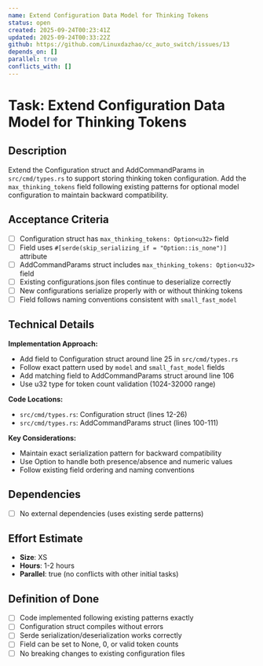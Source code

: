 ```yaml
---
name: Extend Configuration Data Model for Thinking Tokens
status: open
created: 2025-09-24T00:23:41Z
updated: 2025-09-24T00:33:22Z
github: https://github.com/Linuxdazhao/cc_auto_switch/issues/13
depends_on: []
parallel: true
conflicts_with: []
---
```


# Task: Extend Configuration Data Model for Thinking Tokens

## Description

Extend the Configuration struct and AddCommandParams in `src/cmd/types.rs` to support storing thinking token configuration. Add the `max_thinking_tokens` field following existing patterns for optional model configuration to maintain backward compatibility.

## Acceptance Criteria

- [ ] Configuration struct has `max_thinking_tokens: Option<u32>` field
- [ ] Field uses `#[serde(skip_serializing_if = "Option::is_none")]` attribute
- [ ] AddCommandParams struct includes `max_thinking_tokens: Option<u32>` field
- [ ] Existing configurations.json files continue to deserialize correctly
- [ ] New configurations serialize properly with or without thinking tokens
- [ ] Field follows naming conventions consistent with `small_fast_model`

## Technical Details

**Implementation Approach:**
- Add field to Configuration struct around line 25 in `src/cmd/types.rs`
- Follow exact pattern used by `model` and `small_fast_model` fields
- Add matching field to AddCommandParams struct around line 106
- Use u32 type for token count validation (1024-32000 range)

**Code Locations:**
- `src/cmd/types.rs`: Configuration struct (lines 12-26)
- `src/cmd/types.rs`: AddCommandParams struct (lines 100-111)

**Key Considerations:**
- Maintain exact serialization pattern for backward compatibility
- Use Option<u32> to handle both presence/absence and numeric values
- Follow existing field ordering and naming conventions

## Dependencies

- [ ] No external dependencies (uses existing serde patterns)

## Effort Estimate

- **Size**: XS
- **Hours**: 1-2 hours
- **Parallel**: true (no conflicts with other initial tasks)

## Definition of Done

- [ ] Code implemented following existing patterns exactly
- [ ] Configuration struct compiles without errors
- [ ] Serde serialization/deserialization works correctly
- [ ] Field can be set to None, 0, or valid token counts
- [ ] No breaking changes to existing configuration files
